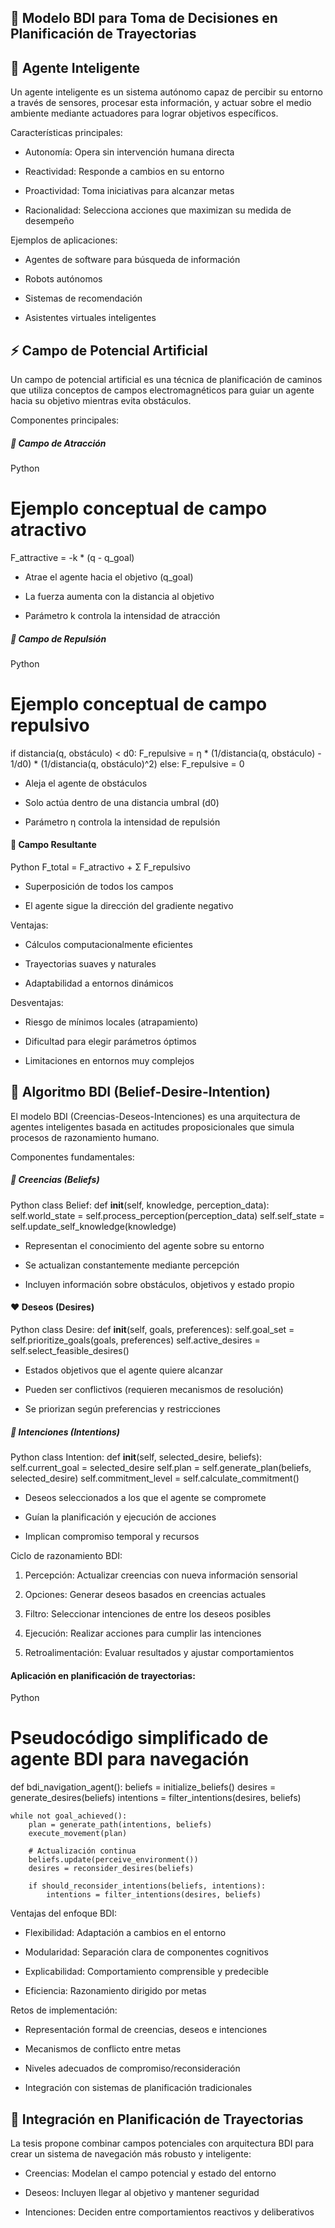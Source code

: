 ## 🧠 Modelo BDI para Toma de Decisiones en Planificación de Trayectorias

## 🤖 Agente Inteligente

Un agente inteligente es un sistema autónomo capaz de percibir su entorno a través de sensores, procesar esta información, y actuar sobre el medio ambiente mediante actuadores para lograr objetivos específicos.

Características principales:

- Autonomía: Opera sin intervención humana directa

- Reactividad: Responde a cambios en su entorno

- Proactividad: Toma iniciativas para alcanzar metas

- Racionalidad: Selecciona acciones que maximizan su medida de desempeño

Ejemplos de aplicaciones:

- Agentes de software para búsqueda de información

- Robots autónomos

- Sistemas de recomendación

- Asistentes virtuales inteligentes

## ⚡ Campo de Potencial Artificial

Un campo de potencial artificial es una técnica de planificación de caminos que utiliza conceptos de campos electromagnéticos para guiar un agente hacia su objetivo mientras evita obstáculos.

Componentes principales:

##### 🧲 Campo de Atracción


Python
# Ejemplo conceptual de campo atractivo
F_attractive = -k * (q - q_goal)


- Atrae el agente hacia el objetivo (q_goal)

- La fuerza aumenta con la distancia al objetivo

- Parámetro k controla la intensidad de atracción

##### 🚫 Campo de Repulsión

Python
# Ejemplo conceptual de campo repulsivo
if distancia(q, obstáculo) < d0:
    F_repulsive = η * (1/distancia(q, obstáculo) - 1/d0) * (1/distancia(q, obstáculo)^2)
else:
    F_repulsive = 0


- Aleja el agente de obstáculos

- Solo actúa dentro de una distancia umbral (d0)

- Parámetro η controla la intensidad de repulsión

#### 🎯 Campo Resultante

Python
F_total = F_atractivo + Σ F_repulsivo

- Superposición de todos los campos

- El agente sigue la dirección del gradiente negativo

Ventajas:

- Cálculos computacionalmente eficientes

- Trayectorias suaves y naturales

- Adaptabilidad a entornos dinámicos

Desventajas:

- Riesgo de mínimos locales (atrapamiento)

- Dificultad para elegir parámetros óptimos

- Limitaciones en entornos muy complejos

## 🎯 Algoritmo BDI (Belief-Desire-Intention)

El modelo BDI (Creencias-Deseos-Intenciones) es una arquitectura de agentes inteligentes basada en actitudes proposicionales que simula procesos de razonamiento humano.

Componentes fundamentales:

##### 💭 Creencias (Beliefs)

Python
class Belief:
    def __init__(self, knowledge, perception_data):
        self.world_state = self.process_perception(perception_data)
        self.self_state = self.update_self_knowledge(knowledge)


- Representan el conocimiento del agente sobre su entorno

- Se actualizan constantemente mediante percepción

- Incluyen información sobre obstáculos, objetivos y estado propio

#### ❤️ Deseos (Desires)

Python
class Desire:
    def __init__(self, goals, preferences):
        self.goal_set = self.prioritize_goals(goals, preferences)
        self.active_desires = self.select_feasible_desires()


- Estados objetivos que el agente quiere alcanzar

- Pueden ser conflictivos (requieren mecanismos de resolución)

- Se priorizan según preferencias y restricciones

##### 🎯 Intenciones (Intentions)

Python
class Intention:
    def __init__(self, selected_desire, beliefs):
        self.current_goal = selected_desire
        self.plan = self.generate_plan(beliefs, selected_desire)
        self.commitment_level = self.calculate_commitment()


- Deseos seleccionados a los que el agente se compromete

- Guían la planificación y ejecución de acciones

- Implican compromiso temporal y recursos

Ciclo de razonamiento BDI:

1. Percepción: Actualizar creencias con nueva información sensorial

2. Opciones: Generar deseos basados en creencias actuales

3. Filtro: Seleccionar intenciones de entre los deseos posibles

4. Ejecución: Realizar acciones para cumplir las intenciones

5. Retroalimentación: Evaluar resultados y ajustar comportamientos

#### Aplicación en planificación de trayectorias:

Python
# Pseudocódigo simplificado de agente BDI para navegación
def bdi_navigation_agent():
    beliefs = initialize_beliefs()
    desires = generate_desires(beliefs)
    intentions = filter_intentions(desires, beliefs)
    
    while not goal_achieved():
        plan = generate_path(intentions, beliefs)
        execute_movement(plan)
        
        # Actualización continua
        beliefs.update(perceive_environment())
        desires = reconsider_desires(beliefs)
        
        if should_reconsider_intentions(beliefs, intentions):
            intentions = filter_intentions(desires, beliefs)


Ventajas del enfoque BDI:

- Flexibilidad: Adaptación a cambios en el entorno

- Modularidad: Separación clara de componentes cognitivos

- Explicabilidad: Comportamiento comprensible y predecible

- Eficiencia: Razonamiento dirigido por metas

Retos de implementación:

- Representación formal de creencias, deseos e intenciones

- Mecanismos de conflicto entre metas

- Niveles adecuados de compromiso/reconsideración

- Integración con sistemas de planificación tradicionales

## 🔄 Integración en Planificación de Trayectorias

La tesis propone combinar campos potenciales con arquitectura BDI para crear un sistema de navegación más robusto y inteligente:

- Creencias: Modelan el campo potencial y estado del entorno

- Deseos: Incluyen llegar al objetivo y mantener seguridad

- Intenciones: Deciden entre comportamientos reactivos y deliberativos